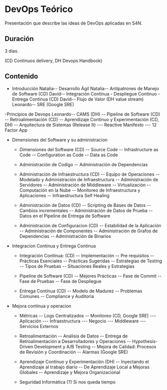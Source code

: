 # DevOps Teórico

Presentación que describe las ideas de DevOps aplicadas en S4N.

## Duración
3 días.

(CD Continuos delivery, DH Devops Handbook)

## Contenido

- Introducción
    Natalia-- Desarrollo Ágil 
    Natalia-- Antipatrones de Manejo de Software (CD)
    David-- Integración Contínua - Despliegue Continuo - Entrega Contínua (CD)
    David-- Flujo de Valor (DH value stream)
    Leonardo-- SRE (Google SRE)

-Principios de Devops
    Leonardo-- CAMS (DH)
    -- Pipeline de Software (CD)
    -- Retroalimentación (CD)
    -- Aprendizaje Contínuo y Experimentación (CD, DH)
    -- Arquitectura de Sistemas (Release It)
        --- Reactive Manifesto
        --- 12 Factor App

- Dimensiones del Software y su administracion
    - Dimensiones del Software (CD)
        -- Source Code
        -- Infrastructure as Code
        -- Configuration as Code
        -- Data as Code
    
    - Administración de Codigo
        -- Administración de Dependencias

    - Administración de Infraestructura (CD)
        -- Equipo de Operaciones
        -- Modelado y Administración de Infraestructura
        -- Administración de Servidores
        -- Administración de Middleware
        -- Virtualización
        -- Computación en la Nube
        -- Monitoreo de Infraestructura y Aplicaciones
        -- Infraestructura Self Healing

    - Administración de Datos (CD)
        -- Scripting de Bases de Datos
        -- Cambios incrementales
        -- Administración de Datos de Prueba
        -- Datos en el Pipeline de Entrega de Software

    - Administración de Configuracion (CD)
        -- Estabilidad de la Aplicación
        -- Administración de Componentes
        -- Administración de Grafos de Dependencias
        -- Administración de Binarios



- Integracion Continua y Entrega Continua
    - Integración Contínua: (CD)
        -- Implementación
        -- Pre requisitos
        -- Prácticas Esenciales
        -- Prácticas Sugeridas
        -- Estrategias de Testing
        -- Tipos de Pruebas
        -- Situaciones Reales y Estrategias

    - Pipeline de Software (CD)
        -- Mejores Prácticas
        -- Fase de Commit
        -- Fase de Pruebas
        -- Fase de Despliegue

    - Entrega Contínua (CD)
        -- Modelo de Madurez
        -- Problemas Comunes
        -- Compliance y Auditoría


- Mejora continua y operacion

    - Métricas
    -- Logs Centralizados
    -- Monitoreo (CD, Google SRE)
    --- Aplicación
    --- Infraestructura
    --- Negocio
    --- Middleware
    --- Servicios Externos

    - Retroalimentación
    -- Análisis de Datos
    -- Entrega de Retroalimentación a Desarrolladores y Operaciones
    -- Hypothesis-Driven Development y A/B Testing
    -- Mejora de Calidad: Procesos de Revisión y Coordinación
    -- Alarmas (Google SRE)

    - Aprendizaje Contínuo y Experimentación (DH)
    -- Inyectando el Aprendizaje al trabajo diario
    -- De Aprendizaje Local a Mejoras Globales
    -- Aprendizaje y Mejora Organizacional


    - Seguridad Informática (?)
        Si nos queda tiempo


